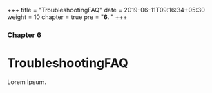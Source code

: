 +++
title = "TroubleshootingFAQ"
date = 2019-06-11T09:16:34+05:30
weight = 10
chapter = true
pre = "<b>6. </b>"
+++

### Chapter 6

# TroubleshootingFAQ

Lorem Ipsum.